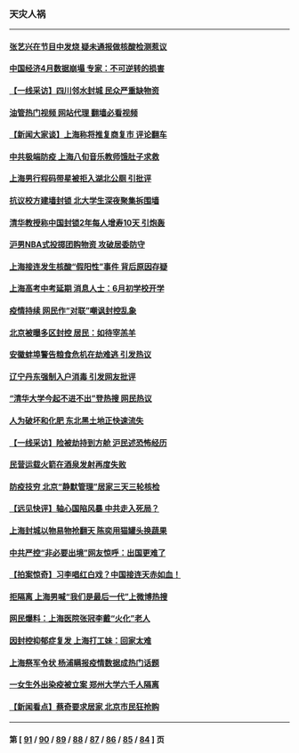 ### 天灾人祸
---
#### [张艺兴在节目中发烧 疑未通报做核酸检测惹议](../../pages/ncid280/n13738712.md?05170845) 
#### [中国经济4月数据崩塌 专家：不可逆转的损害](../../pages/ncid280/n13738442.md?05170845) 
#### [【一线采访】四川邻水封城 民众严重缺物资](../../pages/ncid280/n13738476.md?05170845) 
#### [油管热门视频 网站代理 翻墙必看视频](http://209.222.30.114:81/youtube.html?05170845)
#### [【新闻大家谈】上海称将推复商复市 评论翻车](../../pages/ncid280/n13738541.md?05170845) 
#### [中共极端防疫 上海八旬音乐教师饿肚子求救](../../pages/ncid280/n13738037.md?05170845) 
#### [上海男行程码带星被拒入湖北公厕 引批评](../../pages/ncid280/n13738407.md?05170845) 
#### [抗议校方建墙封锁 北大学生深夜聚集拆围墙](../../pages/ncid280/n13738065.md?05170845) 
#### [清华教授称中国封锁2年每人增寿10天 引炮轰](../../pages/ncid280/n13738102.md?05170845) 
#### [沪男NBA式投掷团购物资 攻破居委防守](../../pages/ncid280/n13737933.md?05170845) 
#### [上海接连发生核酸“假阳性”事件 背后原因存疑](../../pages/ncid280/n13737818.md?05170845) 
#### [上海高考中考延期 消息人士：6月初学校开学](../../pages/ncid280/n13737805.md?05170845) 
#### [疫情持续 网民作“对联”嘲讽封控乱象](../../pages/ncid280/n13737182.md?05170845) 
#### [北京被曝多区封控 居民：如待宰羔羊](../../pages/ncid280/n13735980.md?05170845) 
#### [安徽蚌埠警告粮食危机在劫难逃 引发热议](../../pages/ncid280/n13736542.md?05170845) 
#### [辽宁丹东强制入户消毒 引发网友批评](../../pages/ncid280/n13736792.md?05170845) 
#### [“清华大学今起不进不出”登热搜 网民热议](../../pages/ncid280/n13736755.md?05170845) 
#### [人为破坏和化肥 东北黑土地正快速流失](../../pages/ncid280/n13736483.md?05170845) 
#### [【一线采访】险被劫持到方舱 沪民述恐怖经历](../../pages/ncid280/n13735476.md?05170845) 
#### [民营运载火箭在酒泉发射再度失败](../../pages/ncid280/n13736353.md?05170845) 
#### [防疫技穷 北京“静默管理”居家三天三轮核检](../../pages/ncid280/n13736366.md?05170845) 
#### [【远见快评】轴心国陷风暴 中共走入死局？](../../pages/ncid280/n13736227.md?05170845) 
#### [上海封城以物易物抢翻天 陈奕用猫罐头换蔬果](../../pages/ncid280/n13736156.md?05170845) 
#### [中共严控“非必要出境”网友惊呼：出国更难了](../../pages/ncid280/n13735911.md?05170845) 
#### [【拍案惊奇】习李唱红白戏？中国接连天赤如血！](../../pages/ncid280/n13735819.md?05170845) 
#### [拒隔离 上海男喊“我们是最后一代”上微博热搜](../../pages/ncid280/n13735808.md?05170845) 
#### [网民爆料：上海医院张冠李戴“火化”老人](../../pages/ncid280/n13735862.md?05170845) 
#### [因封控抑郁症复发 上海打工妹：回家太难](../../pages/ncid280/n13735860.md?05170845) 
#### [上海祭军令状 杨浦瞒报疫情数据成热门话题](../../pages/ncid280/n13735363.md?05170845) 
#### [一女生外出染疫被立案 郑州大学六千人隔离](../../pages/ncid280/n13735283.md?05170845) 
#### [【新闻看点】蔡奇要求居家 北京市民狂抢购](../../pages/ncid280/n13734674.md?05170845) 

---
#### 第 [ [91](./91.md?05170845) / [90](./90.md?05170845) / [89](./89.md?05170845) / [88](./88.md?05170845) / [87](./87.md?05170845) / [86](./86.md?05170845) / [85](./85.md?05170845) / [84](./84.md?05170845) ] 页
